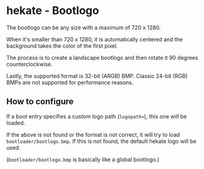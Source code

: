 # hekate - Bootlogo

The bootlogo can be any size with a maximum of 720 x 1280.

When it's smaller than 720 x 1280, it is automatically centered and the background takes the color of the first pixel.

The process is to create a landscape bootlogo and then rotate it 90 degrees counterclockwise.

Lastly, the supported format is 32-bit (ARGB) BMP. Classic 24-bit (RGB) BMPs are not supported for performance reasons.


## How to configure

If a boot entry specifies a custom logo path (`logopath=`), this one will be loaded.

If the above is not found or the format is not correct, it will try to load `bootloader/bootlogo.bmp`.
If this is not found, the default hekate logo will be used.

(`bootloader/bootlogo.bmp` is basically like a global bootlogo.)

